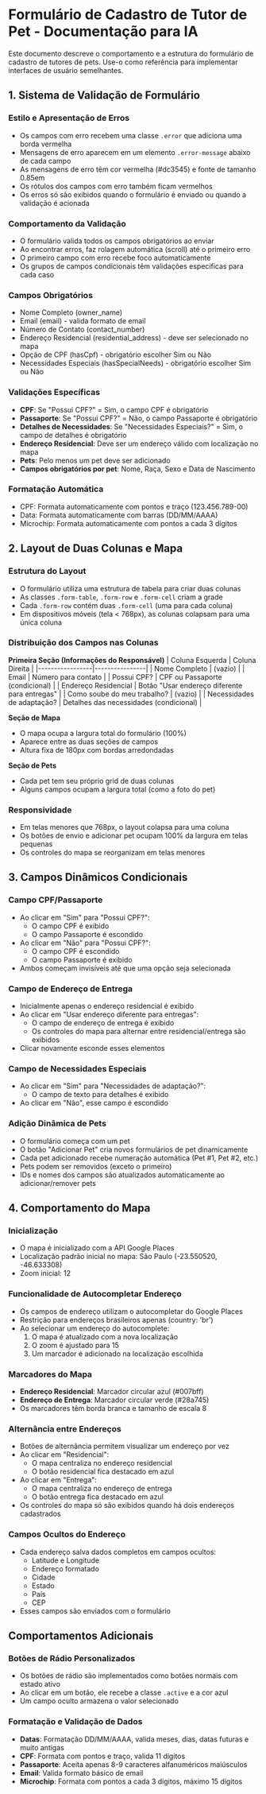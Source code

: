 # Formulário de Cadastro de Tutor de Pet - Documentação para IA

Este documento descreve o comportamento e a estrutura do formulário de cadastro de tutores de pets. Use-o como referência para implementar interfaces de usuário semelhantes.

## 1. Sistema de Validação de Formulário

### Estilo e Apresentação de Erros
- Os campos com erro recebem uma classe `.error` que adiciona uma borda vermelha
- Mensagens de erro aparecem em um elemento `.error-message` abaixo de cada campo
- As mensagens de erro têm cor vermelha (#dc3545) e fonte de tamanho 0.85em
- Os rótulos dos campos com erro também ficam vermelhos
- Os erros só são exibidos quando o formulário é enviado ou quando a validação é acionada

### Comportamento da Validação
- O formulário valida todos os campos obrigatórios ao enviar
- Ao encontrar erros, faz rolagem automática (scroll) até o primeiro erro
- O primeiro campo com erro recebe foco automaticamente
- Os grupos de campos condicionais têm validações específicas para cada caso

### Campos Obrigatórios
- Nome Completo (owner_name)
- Email (email) - valida formato de email
- Número de Contato (contact_number)
- Endereço Residencial (residential_address) - deve ser selecionado no mapa
- Opção de CPF (hasCpf) - obrigatório escolher Sim ou Não
- Necessidades Especiais (hasSpecialNeeds) - obrigatório escolher Sim ou Não

### Validações Específicas
- **CPF**: Se "Possui CPF?" = Sim, o campo CPF é obrigatório
- **Passaporte**: Se "Possui CPF?" = Não, o campo Passaporte é obrigatório
- **Detalhes de Necessidades**: Se "Necessidades Especiais?" = Sim, o campo de detalhes é obrigatório
- **Endereço Residencial**: Deve ser um endereço válido com localização no mapa
- **Pets**: Pelo menos um pet deve ser adicionado
- **Campos obrigatórios por pet**: Nome, Raça, Sexo e Data de Nascimento

### Formatação Automática 
- CPF: Formata automaticamente com pontos e traço (123.456.789-00)
- Data: Formata automaticamente com barras (DD/MM/AAAA)
- Microchip: Formata automaticamente com pontos a cada 3 dígitos

## 2. Layout de Duas Colunas e Mapa

### Estrutura do Layout
- O formulário utiliza uma estrutura de tabela para criar duas colunas
- As classes `.form-table`, `.form-row` e `.form-cell` criam a grade
- Cada `.form-row` contém duas `.form-cell` (uma para cada coluna)
- Em dispositivos móveis (tela < 768px), as colunas colapsam para uma única coluna

### Distribuição dos Campos nas Colunas

**Primeira Seção (Informações do Responsável)**
| Coluna Esquerda | Coluna Direita |
|-----------------|----------------|
| Nome Completo | (vazio) |
| Email | Número para contato |
| Possui CPF? | CPF ou Passaporte (condicional) |
| Endereço Residencial | Botão "Usar endereço diferente para entregas" |
| Como soube do meu trabalho? | (vazio) |
| Necessidades de adaptação? | Detalhes das necessidades (condicional) |

**Seção de Mapa**
- O mapa ocupa a largura total do formulário (100%)
- Aparece entre as duas seções de campos
- Altura fixa de 180px com bordas arredondadas

**Seção de Pets**
- Cada pet tem seu próprio grid de duas colunas
- Alguns campos ocupam a largura total (como a foto do pet)

### Responsividade
- Em telas menores que 768px, o layout colapsa para uma coluna
- Os botões de envio e adicionar pet ocupam 100% da largura em telas pequenas
- Os controles do mapa se reorganizam em telas menores

## 3. Campos Dinâmicos Condicionais

### Campo CPF/Passaporte
- Ao clicar em "Sim" para "Possui CPF?": 
  - O campo CPF é exibido
  - O campo Passaporte é escondido
- Ao clicar em "Não" para "Possui CPF?":
  - O campo CPF é escondido
  - O campo Passaporte é exibido
- Ambos começam invisíveis até que uma opção seja selecionada

### Campo de Endereço de Entrega
- Inicialmente apenas o endereço residencial é exibido
- Ao clicar em "Usar endereço diferente para entregas":
  - O campo de endereço de entrega é exibido
  - Os controles do mapa para alternar entre residencial/entrega são exibidos
- Clicar novamente esconde esses elementos

### Campo de Necessidades Especiais
- Ao clicar em "Sim" para "Necessidades de adaptação?":
  - O campo de texto para detalhes é exibido
- Ao clicar em "Não", esse campo é escondido

### Adição Dinâmica de Pets
- O formulário começa com um pet
- O botão "Adicionar Pet" cria novos formulários de pet dinamicamente
- Cada pet adicionado recebe numeração automática (Pet #1, Pet #2, etc.)
- Pets podem ser removidos (exceto o primeiro)
- IDs e nomes dos campos são atualizados automaticamente ao adicionar/remover pets

## 4. Comportamento do Mapa

### Inicialização
- O mapa é inicializado com a API Google Places
- Localização padrão inicial no mapa: São Paulo (-23.550520, -46.633308)
- Zoom inicial: 12

### Funcionalidade de Autocompletar Endereço
- Os campos de endereço utilizam o autocompletar do Google Places
- Restrição para endereços brasileiros apenas (country: 'br')
- Ao selecionar um endereço do autocomplete:
  1. O mapa é atualizado com a nova localização
  2. O zoom é ajustado para 15
  3. Um marcador é adicionado na localização escolhida

### Marcadores do Mapa
- **Endereço Residencial**: Marcador circular azul (#007bff)
- **Endereço de Entrega**: Marcador circular verde (#28a745)
- Os marcadores têm borda branca e tamanho de escala 8

### Alternância entre Endereços
- Botões de alternância permitem visualizar um endereço por vez
- Ao clicar em "Residencial":
  - O mapa centraliza no endereço residencial
  - O botão residencial fica destacado em azul
- Ao clicar em "Entrega":
  - O mapa centraliza no endereço de entrega
  - O botão entrega fica destacado em azul
- Os controles do mapa só são exibidos quando há dois endereços cadastrados

### Campos Ocultos do Endereço
- Cada endereço salva dados completos em campos ocultos:
  - Latitude e Longitude
  - Endereço formatado
  - Cidade
  - Estado
  - País
  - CEP
- Esses campos são enviados com o formulário

## Comportamentos Adicionais

### Botões de Rádio Personalizados
- Os botões de rádio são implementados como botões normais com estado ativo
- Ao clicar em um botão, ele recebe a classe `.active` e a cor azul
- Um campo oculto armazena o valor selecionado

### Formatação e Validação de Dados
- **Datas**: Formatação DD/MM/AAAA, valida meses, dias, datas futuras e muito antigas
- **CPF**: Formata com pontos e traço, valida 11 dígitos
- **Passaporte**: Aceita apenas 8-9 caracteres alfanuméricos maiúsculos
- **Email**: Valida formato básico de email
- **Microchip**: Formata com pontos a cada 3 dígitos, máximo 15 dígitos 